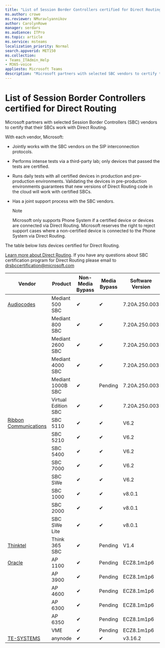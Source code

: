 ```yaml
---
title: "List of Session Border Controllers certified for Direct Routing"
ms.author: crowe
ms.reviewer: NMuravlyannikov
author: CarolynRowe
manager: serdars
ms.audience: ITPro
ms.topic: article
ms.service: msteams
localization_priority: Normal
search.appverid: MET150
ms.collection:  
- Teams_ITAdmin_Help
- M365-voice
appliesto: Microsoft Teams
description: "Microsoft partners with selected SBC vendors to certify their SBCs work with Direct Routing."
---
```


# List of Session Border Controllers certified for Direct Routing

Microsoft partners with selected Session Border Controllers (SBC) vendors to certify that their SBCs work with Direct Routing. 

With each vendor, Microsoft: 

- Jointly works with the SBC vendors on the SIP interconnection protocols.
- Performs intense tests via a third-party lab; only devices that passed the tests are certified. 
- Runs daily tests with all certified devices in production and pre-production environments. Validating the devices in pre-production environments guarantees that new versions of Direct Routing code in the cloud will work with certified SBCs. 
- Has a joint support process with the SBC vendors.


  > [!NOTE]
  > Microsoft only supports Phone System if a certified device or devices are connected via Direct Routing. Microsoft reserves the right to reject support cases where a non-certified device is connected to the Phone System via Direct Routing. 

The table below lists devices certified for Direct Routing. 

[Learn more about Direct Routing](https://aka.ms/dr). 
If you have any questions about SBC certification program for Direct Routing please email to drsbccertification@microsoft.com


|                                                       Vendor                                                        |       Product       | Non-Media Bypass | Media Bypass | Software Version |
|---------------------------------------------------------------------------------------------------------------------|---------------------|------------------|--------------|------------------|
| [Audiocodes](https://www.audiocodes.com/solutions-products/products/products-for-microsoft-365/direct-routing-for-microsoft-teams) |   Mediant 500 SBC   |     &#10004;     |   &#10004;    |  7.20A.250.003   |
|                                                                                                                     |   Mediant 800 SBC   |     &#10004;     |   &#10004;     |  7.20A.250.003   |
|                                                                                                                     |  Mediant 2600 SBC   |     &#10004;     |   &#10004;    |  7.20A.250.003   |
|                                                                                                                     |  Mediant 4000 SBC   |     &#10004;     |   &#10004;     |  7.20A.250.003   |
|                                                                                                                     | Mediant 1000B  SBC  |     &#10004;     |   Pending     |  7.20A.250.003   |
|                                                                                                                     | Virtual Edition SBC |     &#10004;     |   &#10004;     |  7.20A.250.003  |
|  [Ribbon Communications](https://ribboncommunications.com/solutions/enterprise-solutions/microsoft-skype-business)  |      SBC 5110       |     &#10004;     |   &#10004;    |       V6.2       |
|                                                                                                                     |      SBC 5210       |     &#10004;     |  &#10004;    |       V6.2       |
|                                                                                                                     |      SBC 5400       |     &#10004;     |   &#10004;   |       V6.2       |
|                                                                                                                     |      SBC 7000       |     &#10004;     |   &#10004;    |       V6.2       |
|                                                                                                                     |       SBC SWe       |     &#10004;     |   &#10004;   |       V6.2       |
|                                                                                                                     |      SBC 1000       |     &#10004;     |   &#10004;    |      v8.0.1     |
|                                                                                                                     |      SBC 2000       |     &#10004;     |   &#10004;   |     v8.0.1     |
|                                                                                                                     |    SBC SWe Lite     |     &#10004;     |  &#10004;    |      v8.0.1    |
|                     [Thinktel](https://www.thinktel.ca/services/think-365/think-365-overview/)                      |    Think 365 SBC    |     &#10004;     |   Pending    |       V1.4       |
|                     [Oracle](https://www.oracle.com/industries/communications/enterprise-session-border-controller/microsoft.html)                      |    AP 1100      |    &#10004;     |   Pending  |   ECZ8.1m1p6  |
|                                                                                                                    |    AP 3900           |    &#10004;     |   Pending  |   ECZ8.1m1p6  | 
|                                                                                                                    |      AP 4600         |    &#10004;   |   Pending    |     ECZ8.1m1p6  |
|                                                                                                                    |      AP 6300         |    &#10004;   |   Pending    |     ECZ8.1m1p6  |
|                                                                                                                   |      AP 6350           |    &#10004;   |   Pending    |     ECZ8.1m1p6  |                                             
|                                                                                                                    |      VME           |    &#10004;    |   Pending    |     ECZ8.1m1p6   |
|                     [TE-SYSTEMS](https://www.anynode.de/anynode-and-microsoft-teams/)                               |     anynode         |     &#10004;   |  &#10004;   |      v3.16.2      |
